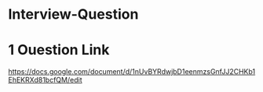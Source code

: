 # Interview-Question

# 1 Ouestion Link
https://docs.google.com/document/d/1nUvBYRdwjbD1eenmzsGnfJJ2CHKb1EhEKRXd81bcfQM/edit
